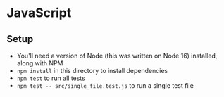 # JavaScript

## Setup

- You'll need a version of Node (this was written on Node 16) installed, along with NPM
- `npm install` in this directory to install dependencies
- `npm test` to run all tests
- `npm test -- src/single_file.test.js` to run a single test file